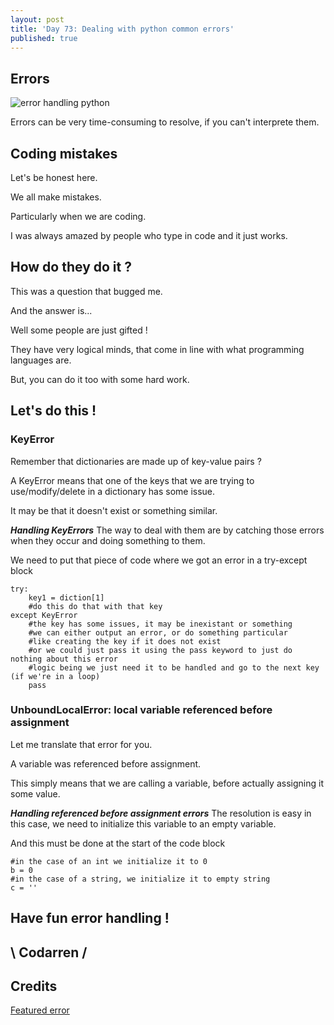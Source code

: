 ```yaml
---
layout: post
title: 'Day 73: Dealing with python common errors'
published: true
---
```

## Errors
![error handling python](https://github.com/codarrenvelvindron/codarrenvelvindron.github.io/raw/master/images/Common_Sitemaps_Errors_and_How_to_Fix_Them.jpg)

Errors can be very time-consuming to resolve, if you can't interprete them.

## Coding mistakes
Let's be honest here.

We all make mistakes.

Particularly when we are coding.

I was always amazed by people who type in code and it just works.

## How do they do it ?
This was a question that bugged me.

And the answer is...

Well some people are just gifted !

They have very logical minds, that come in line with what programming languages are.

But, you can do it too with some hard work.

## Let's do this !

### KeyError
Remember that dictionaries are made up of key-value pairs ?

A KeyError means that one of the keys that we are trying to use/modify/delete in a dictionary has some issue.

It may be that it doesn't exist or something similar.

***Handling KeyErrors***
The way to deal with them are by catching those errors when they occur and doing something to them.

We need to put that piece of code where we got an error in a try-except block
```
try:
    key1 = diction[1]
    #do this do that with that key
except KeyError
    #the key has some issues, it may be inexistant or something
    #we can either output an error, or do something particular 
    #like creating the key if it does not exist
    #or we could just pass it using the pass keyword to just do nothing about this error
    #logic being we just need it to be handled and go to the next key (if we're in a loop)
    pass
```

### UnboundLocalError: local variable referenced before assignment
Let me translate that error for you.

A variable was referenced before assignment.

This simply means that we are calling a variable, before actually assigning it some value.

***Handling referenced before assignment errors***
The resolution is easy in this case, we need to initialize this variable to an empty variable.

And this must be done at the start of the code block

```
#in the case of an int we initialize it to 0
b = 0
#in the case of a string, we initialize it to empty string
c = ''
```

## Have fun error handling !

## \ Codarren /

## Credits
[Featured error](https://dynomapper.com/images/Common_Sitemaps_Errors_and_How_to_Fix_Them.jpg)